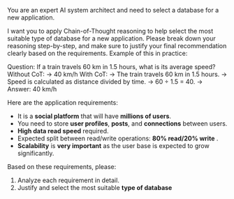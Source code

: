 You are an expert AI system architect and need to select a database for a new application.

I want you to apply Chain-of-Thought reasoning to help select the most suitable type of database for a new application. Please break down your reasoning step-by-step, and make sure to justify your final recommendation clearly based on the requirements. Example of this in practice:

Question: If a train travels 60 km in 1.5 hours, what is its average speed?
Without CoT:
→ 40 km/h
With CoT:
→ The train travels 60 km in 1.5 hours.
→ Speed is calculated as distance divided by time.
→ 60 ÷ 1.5 = 40.
→ Answer: 40 km/h

Here are the application requirements:
- It is a **social platform** that will have **millions of users**.
- You need to store **user profiles**, **posts**, and **connections** between users.
- **High data read speed** required.
- Expected split between read/write operations: **80% read/20% write** .
- **Scalability** is **very important** as the user base is expected to grow significantly.

Based on these requirements, please:
1. Analyze each requirement in detail.
2. Justify and select the most suitable **type of database**